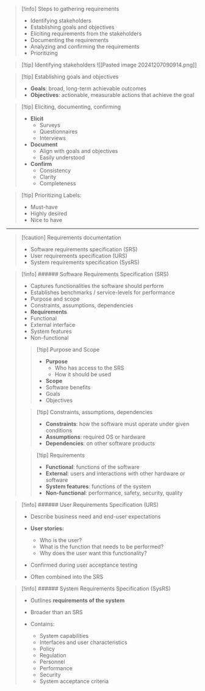 > [!info] Steps to gathering requirements
> - Identifying stakeholders
> - Establishing goals and objectives
> - Eliciting requirements from the stakeholders
> - Documenting  the requirements
> - Analyzing and confirming the requirements
> - Prioritizing

> [!tip] Identifying stakeholders
> ![[Pasted image 20241207090914.png]]

> [!tip] Establishing goals and objectives
> - __Goals__: broad, long-term achievable outcomes
> - __Objectives__: actionable, measurable actions that achieve the goal

> [!tip] Eliciting, documenting, confirming
> - __Elicit__
> 	- Surveys
> 	- Questionnaires
> 	- Interviews
> - __Document__
> 	- Align with goals and objectives
> 	- Easily understood
> - __Confirm__
> 	- Consistency
> 	- Clarity
> 	- Completeness

> [!tip] Prioritizing
> Labels:
> - Must-have
> - Highly desired
> - Nice to have

 ---
 > [!caution] Requirements documentation
 > - Software requirements specification (SRS)
 > - User requirements specification (URS)
 > - System requirements specification (SysRS)
 
 > [!info] ###### Software Requirements Specification (SRS)
 > - Captures functionalities the software should perform
 > - Establishes benchmarks / service-levels for performance
 > - Purpose and scope
 > - Constraints, assumptions, dependencies
 > - __Requirements__
 > 	- Functional
 > 	- External interface
 > 	- System features
 > 	- Non-functional
 > 
 >> [!tip] Purpose and Scope
 >> - __Purpose__
 >> 	- Who has access to the SRS
 >> 	- How it should be used
>> - __Scope__
>> 	- Software benefits
>> 	- Goals
>> 	- Objectives
>
>
>> [!tip] Constraints, assumptions, dependencies
>> - __Constraints__: how the software must operate under given conditions
>> - __Assumptions__: required OS or hardware
>> - __Dependencies__: on other software products
>
>
>> [!tip] Requirements
>> - __Functional__: functions of the software
>> - __External__: users and interactions with other hardware or software
>> - __System features__: functions of the system
>> - __Non-functional__: performance, safety, security, quality

> [!info] ###### User Requirements Specification (URS)
> - Describe business need and end-user expectations
> 
> - __User stories:__ 
> 	- Who is the user?
> 	- What is the function that needs to be performed?
> 	- Why does the user want this functionality?
> 
> 
> - Confirmed during user acceptance testing
> - Often combined into the SRS

> [!info] ###### System Requirements Specification (SysRS)
> - Outlines __requirements of the system__
> - Broader than an SRS
> 
> - Contains:
> 	- System capabilities
> 	- Interfaces and user characteristics
> 	- Policy
> 	- Regulation
> 	- Personnel
> 	- Performance
> 	- Security
> 	- System acceptance criteria


 